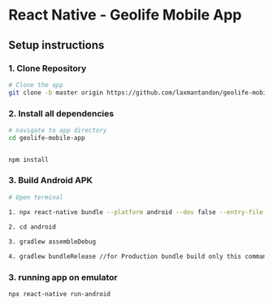 # React Native - Geolife Mobile App


## Setup instructions

### 1. Clone Repository

```sh
# Clone the app
git clone -b master origin https://github.com/laxmantandon/geolife-mobile-app
```

### 2. Install all dependencies

```sh
# navigate to app directory
cd geolife-mobile-app


npm install
```
### 3. Build Android APK
```sh
# Open terminal

1. npx react-native bundle --platform android --dev false --entry-file index.js --bundle-output android/app/src/main/assets/index.android.bundle --assets-dest android/app/src/main/res

2. cd android
 
3. gradlew assembleDebug 

4. gradlew bundleRelease //for Production bundle build only this command run in cd folder skip 1 3 steps
```
### 3. running app on emulator 
```
npx react-native run-android
